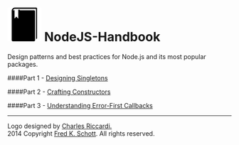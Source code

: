 ![icon](NodeJS-Handbook.png)   NodeJS-Handbook
==============================================

Design patterns and best practices for Node.js and its most popular packages.

####Part 1 - [Designing Singletons](http://fredkschott.com/post/2013/12/node-js-cookbook---designing-singletons/)

####Part 2 - [Crafting Constructors](http://fredkschott.com/post/2014/01/node-js-cookbook---constructors-and-custom-types/)

####Part 3 - [Understanding Error-First Callbacks](http://fredkschott.com/post/2014/03/understanding-error-first-callbacks-in-node-js/)



---

Logo designed by <a href="http://www.thenounproject.com/charles/" target="_blank">Charles Riccardi.</a>   
2014 Copyright [Fred K. Schott](http://fredkschott.com/). All rights reserved.
